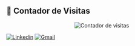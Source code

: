 ## 👀 Contador de Visitas

<div align="center">
  <img src="https://hits.seeyoufarm.com/api/count/incr/badge.svg?url=https://github.com/SEU_USUARIO&count_bg=%2379C83D&title_bg=%23555555&icon=github.svg&icon_color=%23E7E7E7&title=Visitas&edge_flat=false" alt="Contador de visitas">
</div>



[![Linkedin](https://img.shields.io/badge/-rodrigoxavier-blue?style=flat-square&logo=Linkedin&logoColor=white&link=https://www.linkedin.com/in/rodrigomxavier/)](https://www.linkedin.com/in/rodrigomxavier/)
[![Gmail](https://img.shields.io/badge/-rodrigomatiasxavier@gmail.com-c14438?style=flat-square&logo=Gmail&logoColor=white&link=mailto:rodrigomataisxavier@gmail.com)](mailto:rodrigomatiasxavier@gmail.com) 

<!--
![Rodrigo Xavier github stats](https://github-readme-stats.vercel.app/api?username=rodrigo-xavier&show_icons=true&theme=dark&bg_color=70,141414,000000)

<!--![Snake animation](https://github.com/rodrigo-xavier/rodrigo-xavier/blob/output/github-contribution-grid-snake.svg)-->


